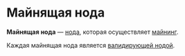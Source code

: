 # Майнящая нода

**Майнящая нода** — [нода](/ru/blockchain/node.md), которая осуществляет [майнинг](/ru/blockchain/mining.md).

Каждая майнящая нода является [валидирующей нодой](/ru/blockchain/node/validating-node.md).
